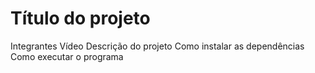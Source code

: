 # Título do projeto
Integrantes
Vídeo
Descrição do projeto
Como instalar as dependências
Como executar o programa

